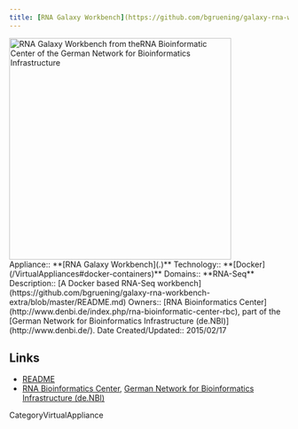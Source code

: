 ```yaml
---
title: [RNA Galaxy Workbench](https://github.com/bgruening/galaxy-rna-workbench-extra/blob/master/README.md)
---
```

<div class='center'>
<a href='https://github.com/bgruening/galaxy-rna-workbench-extra/blob/master/README.md'><img src='/Images/Logos/de.NBI.png' alt='RNA Galaxy Workbench from theRNA Bioinformatic Center of the German Network for Bioinformatics Infrastructure' width="400" /></a>
</div>





<div class='dictbox'>
 Appliance:: **[RNA Galaxy Workbench](.)**
 Technology:: **[Docker](/VirtualAppliances#docker-containers)**
 Domains:: **RNA-Seq** 
 Description:: [A Docker based RNA-Seq workbench](https://github.com/bgruening/galaxy-rna-workbench-extra/blob/master/README.md)
 Owners:: [RNA Bioinformatics Center](http://www.denbi.de/index.php/rna-bioinformatic-center-rbc), part of the [German Network for Bioinformatics Infrastructure (de.NBI)](http://www.denbi.de/).
 Date Created/Updated:: 2015/02/17
</div>

## Links

* [README](https://github.com/bgruening/galaxy-rna-workbench-extra/blob/master/README.md)
* [RNA Bioinformatics Center](http://www.denbi.de/index.php/rna-bioinformatic-center-rbc), [German Network for Bioinformatics Infrastructure (de.NBI)](http://www.denbi.de/) 

CategoryVirtualAppliance
